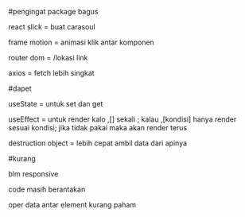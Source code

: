 
#pengingat package bagus

react slick = buat carasoul

frame motion = animasi klik antar komponen

router dom = /lokasi link

axios = fetch lebih singkat


#dapet

useState = untuk set dan get

useEffect = untuk render kalo ,[] sekali ; kalau ,[kondisi] hanya render sesuai kondisi; jika tidak pakai maka akan render terus

destruction object = lebih cepat ambil data dari apinya


#kurang

blm responsive 

code masih berantakan

oper data antar element kurang paham 

